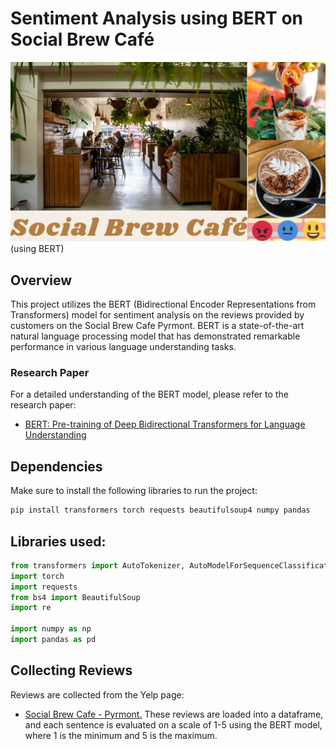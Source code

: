 # Sentiment Analysis using BERT on Social Brew Café

![alt text](cover.png)
(using BERT)

## Overview

This project utilizes the BERT (Bidirectional Encoder Representations from Transformers) model for sentiment analysis on the reviews provided by customers on the Social Brew Cafe Pyrmont. BERT is a state-of-the-art natural language processing model that has demonstrated remarkable performance in various language understanding tasks.

### Research Paper
For a detailed understanding of the BERT model, please refer to the research paper:
- [BERT: Pre-training of Deep Bidirectional Transformers for Language Understanding](https://arxiv.org/abs/1810.04805)

## Dependencies

Make sure to install the following libraries to run the project:

```bash
pip install transformers torch requests beautifulsoup4 numpy pandas
```


## Libraries used:
```python
from transformers import AutoTokenizer, AutoModelForSequenceClassification
import torch
import requests
from bs4 import BeautifulSoup
import re

import numpy as np
import pandas as pd
```

## Collecting Reviews

Reviews are collected from the Yelp page: 
- [ Social Brew Cafe - Pyrmont.](https://www.yelp.com/biz/social-brew-cafe-pyrmont) These reviews are loaded into a dataframe, and each sentence is evaluated on a scale of 1-5 using the BERT model, where 1 is the minimum and 5 is the maximum.

